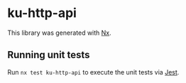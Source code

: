 # ku-http-api

This library was generated with [Nx](https://nx.dev).





## Running unit tests

Run `nx test ku-http-api` to execute the unit tests via [Jest](https://jestjs.io).


